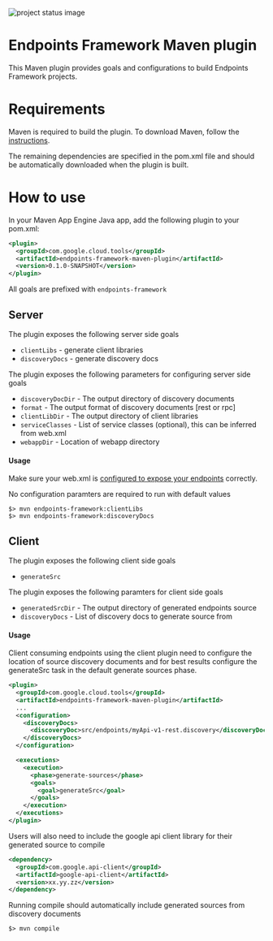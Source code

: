 ![project status image](https://img.shields.io/badge/stability-experimental-orange.svg)
# Endpoints Framework Maven plugin

This Maven plugin provides goals and configurations to build Endpoints Framework projects.

# Requirements

Maven is required to build the plugin. To download Maven, follow the [instructions](http://maven.apache.org/).

The remaining dependencies are specified in the pom.xml file and should be automatically downloaded when the plugin is built.

# How to use

In your Maven App Engine Java app, add the following plugin to your pom.xml:

```XML
<plugin>
  <groupId>com.google.cloud.tools</groupId>
  <artifactId>endpoints-framework-maven-plugin</artifactId>
  <version>0.1.0-SNAPSHOT</version>
</plugin>
```
All goals are prefixed with `endpoints-framework`

## Server

The plugin exposes the following server side goals
* `clientLibs` - generate client libraries
* `discoveryDocs` - generate discovery docs

The plugin exposes the following parameters for configuring server side goals
* `discoveryDocDir` - The output directory of discovery documents
* `format` - The output format of discovery documents [rest or rpc]
* `clientLibDir` - The output directory of client libraries
* `serviceClasses` - List of service classes (optional), this can be inferred from web.xml
* `webappDir` - Location of webapp directory

#### Usage
Make sure your web.xml is [configured to expose your endpoints](https://cloud.google.com/endpoints/docs/frameworks/java/required_files) correctly.

No configuration paramters are required to run with default values
```
$> mvn endpoints-framework:clientLibs
$> mvn endpoints-framework:discoveryDocs
```

## Client

The plugin exposes the following client side goals
* `generateSrc`

The plugin exposes the following paramters for client side goals
* `generatedSrcDir` - The output directory of generated endpoints source
* `discoveryDocs` - List of discovery docs to generate source from

#### Usage
Client consuming endpoints using the client plugin need to configure the location
of source discovery documents and for best results configure the generateSrc task
in the default generate sources phase.

```XML
<plugin>
  <groupId>com.google.cloud.tools</groupId>
  <artifactId>endpoints-framework-maven-plugin</artifactId>
  ...
  <configuration>
    <discoveryDocs>
      <discoveryDoc>src/endpoints/myApi-v1-rest.discovery</discoveryDoc>
    </discoveryDocs>
  </configuration>

  <executions>
    <execution>
      <phase>generate-sources</phase>
      <goals>
        <goal>generateSrc</goal>
      </goals>
    </execution>
  </executions>
</plugin>
```

Users will also need to include the google api client library for their generated
source to compile

```XML
<dependency>
  <groupId>com.google.api-client</groupId>
  <artifactId>google-api-client</artifactId>
  <version>xx.yy.zz</version>
</dependency>
```

Running compile should automatically include generated sources from discovery documents
```
$> mvn compile
```
